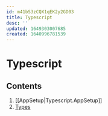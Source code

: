 ```yaml
---
id: m41bS3zCQX1qEK2y2GD03
title: Typescript
desc: ''
updated: 1649303007685
created: 1640996781539
---
```


# Typescript

## Contents

1. [[AppSetup|Typescript.AppSetup]]
2. [Types](./Typescript.types.md)
